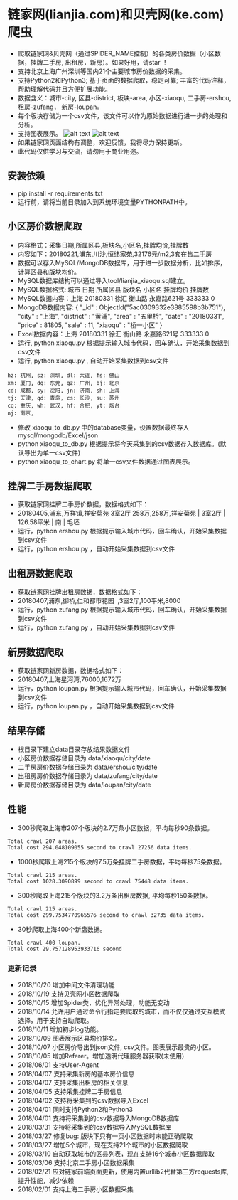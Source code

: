 # 链家网(lianjia.com)和贝壳网(ke.com)爬虫
- 爬取链家网&贝壳网（通过SPIDER_NAME控制）的各类房价数据（小区数据，挂牌二手房, 出租房，新房）。如果好用，请star ！
- 支持北京上海广州深圳等国内21个主要城市房价数据的采集。
- 支持Python2和Python3; 基于页面的数据爬取，稳定可靠; 丰富的代码注释，帮助理解代码并且方便扩展功能。
- 数据含义：城市-city, 区县-district, 板块-area, 小区-xiaoqu, 二手房-ershou, 租房-zufang， 新房-loupan。
- 每个版块存储为一个csv文件，该文件可以作为原始数据进行进一步的处理和分析。
- 支持图表展示。
![alt text](https://github.com/jumper2014/lianjia-spider/blob/master/pic/xiaoqu_top.png)
![alt text](https://github.com/jumper2014/lianjia-spider/blob/master/pic/district_top.png)
- 如果链家网页面结构有调整，欢迎反馈，我将尽力保持更新。
- 此代码仅供学习与交流，请勿用于商业用途。

## 安装依赖
- pip install -r requirements.txt
- 运行前，请将当前目录加入到系统环境变量PYTHONPATH中。

## 小区房价数据爬取
- 内容格式：采集日期,所属区县,板块名,小区名,挂牌均价,挂牌数
- 内容如下：20180221,浦东,川沙,恒纬家苑,32176元/m2,3套在售二手房
- 数据可以存入MySQL/MongoDB数据库，用于进一步数据分析，比如排序，计算区县和版块均价。
- MySQL数据库结构可以通过导入tool/lianjia_xiaoqu.sql建立。
- MySQL数据格式: 城市 日期 所属区县 版块名 小区名 挂牌均价 挂牌数
- MySQL数据内容：上海 20180331 徐汇 衡山路 永嘉路621号 333333 0
- MongoDB数据内容: { "_id" : ObjectId("5ac0309332e3885598b3b751"), "city" : "上海", "district" : "黄浦", "area" : "五里桥", "date" : "20180331", "price" : 81805, "sale" : 11, "xiaoqu" : "桥一小区" }
- Excel数据内容：上海 20180331 徐汇 衡山路 永嘉路621号 333333 0
- 运行, python xiaoqu.py 根据提示输入城市代码，回车确认，开始采集数据到csv文件
- 运行, python xiaoqu.py <city>, 自动开始采集数据到csv文件
```
hz: 杭州, sz: 深圳, dl: 大连, fs: 佛山
xm: 厦门, dg: 东莞, gz: 广州, bj: 北京
cd: 成都, sy: 沈阳, jn: 济南, sh: 上海
tj: 天津, qd: 青岛, cs: 长沙, su: 苏州
cq: 重庆, wh: 武汉, hf: 合肥, yt: 烟台
nj: 南京, 
```
- 修改 xiaoqu_to_db.py 中的database变量，设置数据最终存入mysql/mongodb/Excel/json
- python xiaoqu_to_db.py 根据提示将今天采集到的csv数据存入数据库。(默认导出为单一csv文件)
- python xiaoqu_to_chart.py 将单一csv文件数据通过图表展示。

## 挂牌二手房数据爬取
- 获取链家网挂牌二手房价数据，数据格式如下：
- 20180405,浦东,万祥镇,祥安菊苑 3室2厅 258万,258万,祥安菊苑  | 3室2厅 | 126.58平米 | 南 | 毛坯
- 运行，python ershou.py 根据提示输入城市代码，回车确认，开始采集数据到csv文件
- 运行，python ershou.py <city>，自动开始采集数据到csv文件


## 出租房数据爬取
- 获取链家网挂牌出租房数据，数据格式如下：
- 20180407,浦东,御桥,仁和都市花园  ,3室2厅,100平米,8000
- 运行，python zufang.py 根据提示输入城市代码，回车确认，开始采集数据到csv文件
- 运行，python zufang.py <city>，自动开始采集数据到csv文件

## 新房数据爬取
- 获取链家网新房数据，数据格式如下：
- 20180407,上海星河湾,76000,1672万
- 运行，python loupan.py 根据提示输入城市代码，回车确认，开始采集数据到csv文件
- 运行，python loupan.py <city>，自动开始采集数据到csv文件

## 结果存储
- 根目录下建立data目录存放结果数据文件
- 小区房价数据存储目录为 data/xiaoqu/city/date
- 二手房房价数据存储目录为 data/ershou/city/date
- 出租房房价数据存储目录为 data/zufang/city/date
- 新房房价数据存储目录为 data/loupan/city/date

## 性能
- 300秒爬取上海市207个版块的2.7万条小区数据，平均每秒90条数据。
```
Total crawl 207 areas.
Total cost 294.048109055 second to crawl 27256 data items.
```
- 1000秒爬取上海215个版块的7.5万条挂牌二手房数据，平均每秒75条数据。
```
Total crawl 215 areas.
Total cost 1028.3090899 second to crawl 75448 data items.
```
- 300秒爬取上海215个版块的3.2万条出租房数据, 平均每秒150条数据。
```
Total crawl 215 areas.
Total cost 299.7534770965576 second to crawl 32735 data items.
```
- 30秒爬取上海400个新盘数据。
```
Total crawl 400 loupan.
Total cost 29.757128953933716 second
```



### 更新记录
- 2018/10/20 增加中间文件清理功能
- 2018/10/19 支持贝壳网小区数据爬取
- 2018/10/15 增加Spider类，优化异常处理，功能无变动
- 2018/10/14 允许用户通过命令行指定要爬取的城市，而不仅仅通过交互模式选择，用于支持自动爬取。
- 2018/10/11 增加初步log功能。
- 2018/10/09 图表展示区县均价排名。
- 2018/10/07 小区房价导出到json文件, csv文件。图表展示最贵的小区。
- 2018/10/05 增加Referer。增加透明代理服务器获取(未使用)
- 2018/06/01 支持User-Agent
- 2018/04/07 支持采集新房的基本房价信息
- 2018/04/07 支持采集出租房的相关信息
- 2018/04/05 支持采集挂牌二手房信息
- 2018/04/02 支持将采集到的csv数据导入Excel
- 2018/04/01 同时支持Python2和Python3
- 2018/04/01 支持将采集到的csv数据导入MongoDB数据库
- 2018/03/31 支持将采集到的csv数据导入MySQL数据库
- 2018/03/27 修复bug: 版块下只有一页小区数据时未能正确爬取 
- 2018/03/27 增加5个城市，现在支持21个城市的小区数据爬取
- 2018/03/10 自动获取城市的区县列表，现在支持16个城市小区数据爬取
- 2018/03/06 支持北京二手房小区数据采集
- 2018/02/21 应对链家前端页面更新，使用内置urllib2代替第三方requests库,提升性能，减少依赖
- 2018/02/01 支持上海二手房小区数据采集